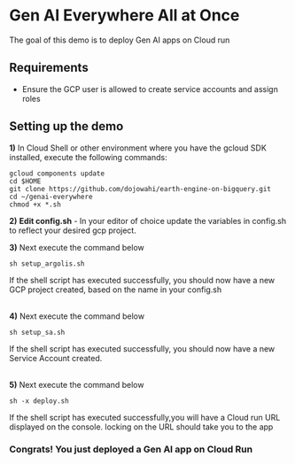 # Gen AI Everywhere All at Once
The goal of this demo is to deploy Gen AI apps on Cloud run

## Requirements
* Ensure the GCP user is allowed to create service accounts and assign roles


## Setting up the demo
**1)** In Cloud Shell or other environment where you have the gcloud SDK installed, execute the following commands:
```console
gcloud components update 
cd $HOME
git clone https://github.com/dojowahi/earth-engine-on-bigquery.git
cd ~/genai-everywhere
chmod +x *.sh
```

**2)** **Edit config.sh** - In your editor of choice update the variables in config.sh to reflect your desired gcp project.

**3)** Next execute the command below

```console
sh setup_argolis.sh
```
If the shell script has executed successfully, you should now have a new GCP project created, based on the name in your config.sh
<br/><br/>

**4)** Next execute the command below

```console
sh setup_sa.sh
```
If the shell script has executed successfully, you should now have a new Service Account created.
<br/><br/>


**5)** Next execute the command below

```console
sh -x deploy.sh
```

If the shell script has executed successfully,you will have a Cloud run URL displayed on the console.
locking on the URL should take you to the app 


### Congrats! You just deployed a Gen AI app on Cloud Run
